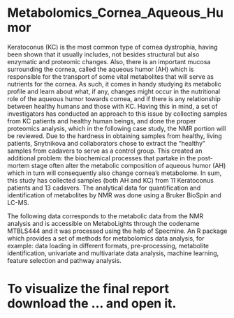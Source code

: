 # Metabolomics_Cornea_Aqueous_Humor

Keratoconus (KC) is the most common type of cornea dystrophia, having been shown that it usually includes, not besides structural but also enzymatic and proteomic changes. Also, there is an important mucosa surrounding the cornea, called the aqueous humor (AH) which is responsible for the transport of some vital metabolites that will serve as nutrients for the cornea. As such, it comes in handy studying its metabolic profile and learn about what, if any, changes might occur in the nutritional role of the aqueous humor towards cornea, and if there is any relationship between healthy humans and those with KC. Having this in mind, a set of investigators has conducted an approach to this issue by collecting samples from KC patients and healthy human beings, and done the proper proteomics analysis, which in the following case study, the NMR portion will be reviewed. Due to the hardness in obtaining samples from healthy, living patients, Snytnikova and collaborators chose to extract the “healthy” samples from cadavers to serve as a control group. This created an additional problem: the biochemical processes that partake in the post-mortem stage often alter the metabolic composition of aqueous humor (AH) which in turn will consequently also change cornea’s metabolome. In sum, this study has collected samples (both AH and KC) from 11 Keratoconus patients and 13 cadavers. The analytical data for quantification and identification of metabolites by NMR was done using a Bruker BioSpin and LC-MS.

The following data corresponds to the metabolic data from the NMR analysis and is accessible on MetaboLights through the codename MTBLS444 and it was processed using the help of Specmine. An R package which provides a set of methods for metabolomics data analysis, for example: data loading in different formats, pre-processing, metabolite identification, univariate and multivariate data analysis, machine learning, feature selection and pathway analysis.

# To visualize the final report download the ... and open it.
